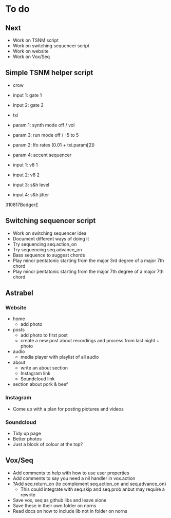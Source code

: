 # To do

## Next
- Work on TSNM script
- Work on switching sequencer script
- Work on website
- Work on Vox/Seq

## Simple TSNM helper script
- crow
- input 1: gate 1
- input 2: gate 2

- txi
- param 1: synth mode off / vol
- param 3: run mode off / -5 to 5
- param 2: lfo rates (0.01 + txi.param[2])
- param 4: accent sequencer
- input 1: v8 1
- input 2: v8 2
- input 3: s&h level
- input 4: s&h jitter

310817Bodger£

## Switching sequencer script
- Work on switching sequencer idea
- Document different ways of doing it
- Try sequencing seq.action_on
- Try sequencing seq.advance_on
- Bass sequence to suggest chords
- Play minor pentatonic starting from the major 3rd degree of a major 7th chord
- Play minor pentatonic starting from the major 7th degree of a major 7th chord

## Astrabel
### Website
- home
  - add photo
- posts
  - add photo to first post
  - create a new post about recordings and process from last night + photo
- audio
  - media player with playlist of all audio
- about
  - write an about section
  - Instagram link
  - Soundcloud link
- section about pork & beef

### Instagram
- Come up with a plan for posting pictures and videos

### Soundcloud
- Tidy up page
- Better photos
- Just a block of colour at the top?

## Vox/Seq
- Add comments to help with how to use user properties
- Add comments to say you need a nil handler in vox.action
- ?Add seq.return_on (to complement seq.action_on and seq.advance_on)
  - This could integrate with seq.skip and seq.prob anbut may require a rewrite
- Save vox, seq as github libs and leave alone
- Save these in their own folder on norns
- Read docs on how to include lib not in folder on norns
